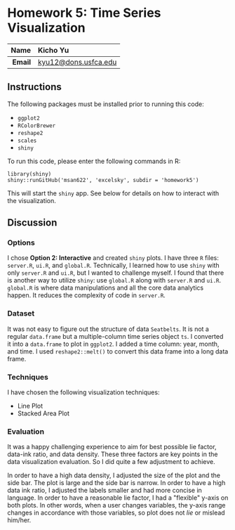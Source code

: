 Homework 5: Time Series Visualization
==============================

| **Name**  | Kicho Yu  |
|----------:|:-------------|
| **Email** | kyu12@dons.usfca.edu |

## Instructions ##

The following packages must be installed prior to running this code:

- `ggplot2`
- `RColorBrewer`
- `reshape2`
- `scales`
- `shiny`

To run this code, please enter the following commands in R:

```
library(shiny)
shiny::runGitHub('msan622', 'excelsky', subdir = 'homework5')
```

This will start the `shiny` app. See below for details on how to interact with the visualization.

## Discussion ##
  
### Options ###
I chose **Option 2: Interactive** and created `shiny` plots. I have three `R` files: `server.R`, `ui.R`, and `global.R`. Technically, I learned how to use `shiny` with only `server.R` and `ui.R`, but I wanted to challenge myself. I found that there is another way to utilize `shiny`: use `global.R` along with `server.R` and `ui.R`. `global.R` is where data manipulations and all the core data analytics happen. It reduces the complexity of code in `server.R`.

### Dataset ###

It was not easy to figure out the structure of data `Seatbelts`. It is not a regular `data.frame` but a multiple-column time series object `ts`. I converted it into a `data.frame` to plot in `ggplot2`. I added a time column: year, month, and time. I used `reshape2::melt()` to convert this data frame into a long data frame.

### Techniques ###

I have chosen the following visualization techniques:

- Line Plot
- Stacked Area Plot


### Evaluation ###

It was a happy challenging experience to aim for best possible lie factor, data-ink ratio, and data density. These three factors are key points in the data visualization evaluation. So I did quite a few adjustment to achieve.  

In order to have a high data density, I adjusted the size of the plot and the side bar. The plot is large and the side bar is narrow. In order to have a high data ink ratio, I adjusted the labels smaller and had more concise in language.  In order to have a reasonable lie factor, I had a "flexible" y-axis on both plots. In other words, when a user changes variables, the y-axis range changes in accordance with those variables, so plot does not *lie* or mislead him/her.
